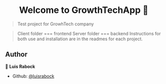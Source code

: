 <h1 align="center">Welcome to GrowthTechApp 👋</h1>
<p>
</p>

> Test project for GrowhTech company

> Client folder === frontend
> Server folder === backend
> Instructions for both use and installation are in the readmes for each project.

## Author

👤 **Luis Rabock**

- Github: [@luisrabock](https://github.com/luisrabock)
